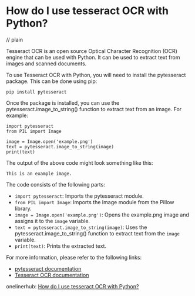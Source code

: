 # How do I use tesseract OCR with Python?
// plain

Tesseract OCR is an open source Optical Character Recognition (OCR) engine that can be used with Python. It can be used to extract text from images and scanned documents.

To use Tesseract OCR with Python, you will need to install the pytesseract package. This can be done using pip:

```
pip install pytesseract
```

Once the package is installed, you can use the pytesseract.image_to_string() function to extract text from an image. For example:

```
import pytesseract
from PIL import Image

image = Image.open('example.png')
text = pytesseract.image_to_string(image)
print(text)
```

The output of the above code might look something like this:

```
This is an example image.
```

The code consists of the following parts:

- `import pytesseract`: Imports the pytesseract module.
- `from PIL import Image`: Imports the Image module from the Pillow library.
- `image = Image.open('example.png')`: Opens the example.png image and assigns it to the `image` variable.
- `text = pytesseract.image_to_string(image)`: Uses the pytesseract.image_to_string() function to extract text from the `image` variable.
- `print(text)`: Prints the extracted text.

For more information, please refer to the following links:

- [pytesseract documentation](https://pypi.org/project/pytesseract/)
- [Tesseract OCR documentation](https://github.com/tesseract-ocr/tesseract)

onelinerhub: [How do I use tesseract OCR with Python?](https://onelinerhub.com/tesseract-ocr/how-do-i-use-tesseract-ocr-with-python)